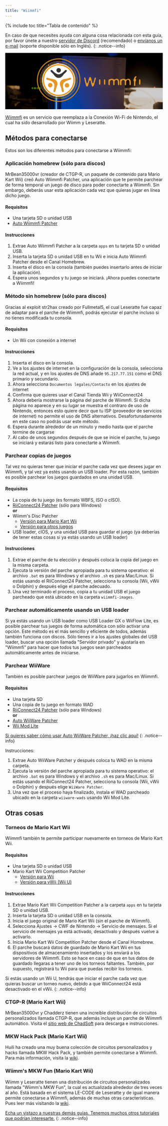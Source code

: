 ```yaml
---
title: "Wiimmfi"
---
```


{% include toc title="Tabla de contenido" %}

En caso de que necesites ayuda con alguna cosa relacionada con esta guía, por favor únete a nuestro [servidor de Discord](https://discord.gg/b4Y7jfD) (recomendado) o [envíanos un e-mail](mailto:support@riiconnect24.net) (soporte disponible sólo en Inglés).
{: .notice--info}

![Logotipo de Wiimmfi](/images/WiiWiimmfiLogo.jpg)

[Wiimmfi](https://wiimmfi.de) es un servicio que reemplaza a la Conexión Wi-Fi de Nintendo, el cual ha sido desarrollado por Wiimm y Leseratte.

## Métodos para conectarse

Estos son los diferentes métodos para conectarse a Wiimmfi:

### Aplicación homebrew (sólo para discos)
MrBean35000vr (creador de CTGP-R, un paquete de contenido para Mario Kart Wii) creó Auto Wiimmfi Patcher, una aplicación que te permite parchear de forma temporal un juego de disco para poder conectarte a Wiimmfi. Sin embargo, deberás usar esta aplicación cada vez que quieras jugar en línea dicho juego.

#### Requisitos
* Una tarjeta SD o unidad USB
* [Auto Wiimmfi Patcher](/assets/files/autowiimmfipatcher-0.6.zip)

#### Instrucciones

1. Extrae Auto Wiimmfi Patcher a la carpeta `apps` en tu tarjeta SD o unidad USB.
2. Inserta la tarjeta SD o unidad USB en tu Wii e inicia Auto Wiimmfi Patcher desde el Canal Homebrew.
3. Inserta el disco en la consola (también puedes insertarlo antes de iniciar la aplicación).
4. Espera unos segundos y tu juego se iniciará. ¡Ahora puedes conectarte a Wiimmfi!

### Método sin homebrew (sólo para discos)
Gracias al exploit str2hax creado por Fullmetal5, el cual Leseratte fue capaz de adaptar para el parche de Wiimmfi, podrás ejecutar el parche incluso si no tienes modificada tu consola.

#### Requisitos
* Un Wii con conexión a internet

#### Instrucciones

1. Inserta el disco en la consola.
2. Ve a los ajustes de internet en la configuración de la consola, selecciona la red actual, y en los ajustes de DNS añade `95.217.77.151` como el DNS primario y secundario.
3. Ahora selecciona `Documentos legales/Contacto` en los ajustes de internet
4. Confirma que quieres usar el Canal Tienda Wii y WiiConnect24
5. Ahora debería mostrarse la página del parche de Wiimmfi. Si dicha página no aparece y en su lugar se muestra el contraro de uso de Nintendo, entonces esto quiere decir que tu ISP (proveedor de servicios de internet) no permite el uso de DNS alternativos. Desafortunadamente en este caso no podrás usar este método.
6. Espera durante alrededor de un minuto y medio hasta que el parche termine de cargarse
7. Al cabo de unos segundos después de que se inicie el parche, tu juego se iniciará y estarás listo para conectarte a Wiimmfi.

### Parchear copias de juegos
Tal vez no quieras tener que iniciar el parche cada vez que desees jugar en Wiimmfi, y tal vez ya estés usando un USB loader. Por esta razón, también es posible parchear los juegos guardados en una unidad USB.

#### Requisitos
- La copia de tu juego (es formato WBFS, ISO o cISO).
- [RiiConnect24 Patcher](https://github.com/RiiConnect24/RiiConnect24-Patcher/releases/) (sólo para Windows)  
**or**
- Wiimm's Disc Patcher
   - [Versión para Mario Kart Wii](http://download.wiimm.de/wiimmfi/patcher/mkw-wiimmfi-patcher-v6.zip)
   - [Versión para otros juegos](http://download.wiimm.de/wiimmfi/patcher/wiimmfi-patcher-v4.7z)
- USB loader, cIOS, y una unidad USB para guardar el juego (ya deberías de tener estas cosas si ya estás usando un USB loader)

#### Instrucciones
1. Extrae el parche de tu elección y después coloca la copia del juego en la misma carpeta.
2. Ejecuta la versión del parche apropiada para tu sistema operativo: el archivo `.bat` es para Windows y el archivo `.sh` es para Mac/Linux. Si estás usando el RiiConnect24 Patcher, selecciona tu consola (Wii, vWii o Dolphin) y después elige el parche adecuado.
3. Una vez terminado el proceso, copia a tu unidad USB el juego parcheado que está ubicado en la carpeta `wiimmfi-images`.

### Parchear automáticamente usando un USB loader
Si ya estás usando un USB loader como USB Loader GX o WiiFlow Lite, es posible parchear tus juegos de forma automática con sólo activar una opción. Este método es el más sencillo y eficiente de todos, además también funciona con discos. Sólo tienes ir a los ajustes globales del USB loader, buscar una opción llamada "Servidor privado" y ajustarla en "Wiimmfi" para hacer que todos tus juegos sean parcheados automáticamente antes de iniciarse.

### Parchear WiiWare
También es posible parchear juegos de WiiWare para jugarlos en Wiimmfi.

#### Requisitos

- Una tarjeta SD
- Una copia de tu juego en formato WAD
- [RiiConnect24 Patcher](https://github.com/RiiConnect24/RiiConnect24-Patcher/releases/) (sólo para Windows)  
**or**
- [Auto WiiWare Patcher](https://github.com/RiiConnect24/auto-wiiware-patcher/releases)
- [Wii Mod Lite](https://github.com/RiiConnect24/Wii-Mod-Lite/releases)

[Si quieres saber cómo usar Auto WiiWare Patcher, ¡haz clic aquí!](wiiwarepatcher)
{: .notice--info}

Instrucciones:
1. Extrae Auto WiiWare Patcher y después coloca tu WAD en la misma carpeta.
2. Ejecuta la versión del parche apropiada para tu sistema operativo: el archivo `.bat` es para Windows y el archivo `.sh` es para Mac/Linux. Si estás usando el RiiConnect24 Patcher, selecciona tu consola (Wii, vWii o Dolphin) y después elige `WiiWare Patcher`.
3. Una vez que el proceso haya finalizado, instala el WAD parcheado ubicado en la carpeta `wiiware-wads` usando Wii Mod Lite.

## Otras cosas

### Torneos de Mario Kart Wii
Wiimmfi también te permite participar nuevamente en torneos de Mario Kart Wii.

#### Requisitos

- Una tarjeta SD o unidad USB
- Mario Kart Wii Competition Patcher
   - [Versión para Wii](https://competitions.wiimmfi.de/competition-tool-wii.zip)
   - [Versión para vWii (Wii U)](https://competitions.wiimmfi.de/competition-tool-wiiu.zip)

#### Instrucciones

1. Extrae Mario Kart Wii Competition Patcher a la carpeta `apps` en tu tarjeta SD o unidad USB.
2. Inserta la tarjeta SD o unidad USB en la consola.
3. Inicia el juego original de Mario Kart Wii (sin el parche de Wiimmfi).
4. Selecciona Ajustes -> CWF de Nintendo -> Servicio de mensajes. Si el servicio de mensajes ya está activado, desactívalo y después vuelve a activarlo.
5. Inicia Mario Kart Wii Competition Patcher desde el Canal Homebrew.
6. El parche buscará datos de guardado de Mario Kart Wii en tus dispositivos de almacenamiento insertados y los enviará a los servidores de Wiimmfi. Esto se hace en caso de que en tus datos de guardado llegaras a tener uno de los torneos faltantes. También, por supuesto, registrará tu Wii para que puedas recibir los torneos.

Si estás usando un Wii U, tendrás que iniciar el parche cada vez que quieras buscar un torneo nuevo, debido a que WiiConnect24 está desactivado en el vWii.
{: .notice--info}

### CTGP-R (Mario Kart Wii)
MrBean35000vr y Chadderz tienen una increíble distribución de circuitos personalizados llamada CTGP-R, que además incluye un parche de Wiimmfi automático. Visita el [sitio web de ChadSoft](http://chadsoft.co.uk) para descarga e instrucciones.

### MKW Hack Pack (Mario Kart Wii)
Huili ha creado una muy buena colección de circuitos personalizados y hacks llamada MKW Hack Pack, y también permite conectarse a Wiimmfi. Para más información, visita la [wiki](http://wiki.tockdom.com/wiki/MKW_Hack_Pack).

### Wiimm's MKW Fun (Mario Kart Wii)
Wiimm y Leseratte tienen una distribución de circuitos personalizados llamada "Wiimm's MKW Fun", la cual es actualizada alrededor de tres veces al año. Está basada en el sistema LE-CODE de Leseratte y de igual manera permite conectarse a Wiimmfi, además de muchas otras características. Pues leer más visitando la [wiki](http://wiki.tockdom.com/wiki/Wiimms_Mario_Kart_Fun).

[Echa un vistazo a nuestras demás guías. Tenemos muchos otros tutoriales que podrían interesarte.](site-navigation)
{: .notice--info}
